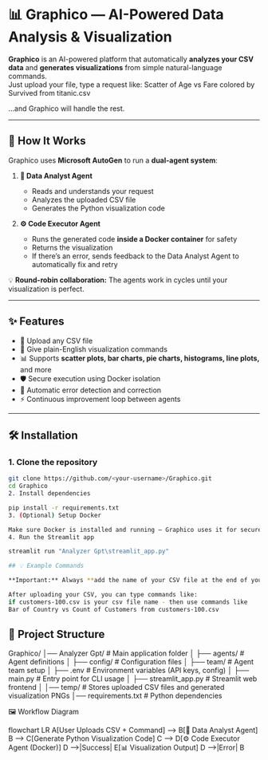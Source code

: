 # 📊 Graphico — AI-Powered Data Analysis & Visualization

**Graphico** is an AI-powered platform that automatically **analyzes your CSV data** and **generates visualizations** from simple natural-language commands.  
Just upload your file, type a request like:  Scatter of Age vs Fare colored by Survived from titanic.csv


…and Graphico will handle the rest.

---

## 🚀 How It Works

Graphico uses **Microsoft AutoGen** to run a **dual-agent system**:

1. **🧠 Data Analyst Agent**  
   - Reads and understands your request  
   - Analyzes the uploaded CSV file  
   - Generates the Python visualization code  

2. **⚙️ Code Executor Agent**  
   - Runs the generated code **inside a Docker container** for safety  
   - Returns the visualization  
   - If there’s an error, sends feedback to the Data Analyst Agent to automatically fix and retry  

💡 **Round-robin collaboration:** The agents work in cycles until your visualization is perfect.

---

## ✨ Features

- 📂 Upload any CSV file  
- 💬 Give plain-English visualization commands  
- 📊 Supports **scatter plots, bar charts, pie charts, histograms, line plots,** and more  
- 🛡 Secure execution using Docker isolation  
- 🔄 Automatic error detection and correction  
- ⚡ Continuous improvement loop between agents  

---

## 🛠 Installation

### **1. Clone the repository**
```bash
git clone https://github.com/<your-username>/Graphico.git
cd Graphico
2. Install dependencies

pip install -r requirements.txt
3. (Optional) Setup Docker

Make sure Docker is installed and running — Graphico uses it for secure code execution.
4. Run the Streamlit app

streamlit run "Analyzer Gpt\streamlit_app.py"

## 💡 Example Commands

**Important:** Always **add the name of your CSV file at the end of your command** so Graphico knows which dataset to use.  

After uploading your CSV, you can type commands like:
if customers-100.csv is your csv file name - then use commands like 
Bar of Country vs Count of Customers from customers-100.csv

```

## 📂 Project Structure
Graphico/
│── Analyzer Gpt/             # Main application folder
│   ├── agents/               # Agent definitions
│   ├── config/               # Configuration files
│   ├── team/                 # Agent team setup
│   ├── .env                  # Environment variables (API keys, config)
│   ├── main.py               # Entry point for CLI usage
│   ├── streamlit_app.py      # Streamlit web frontend
│
│── temp/                     # Stores uploaded CSV files and generated visualization PNGs
│── requirements.txt          # Python dependencies


🖼 Workflow Diagram

flowchart LR
    A[User Uploads CSV + Command] --> B[🧠 Data Analyst Agent]
    B --> C[Generate Python Visualization Code]
    C --> D[⚙️ Code Executor Agent (Docker)]
    D -->|Success| E[📊 Visualization Output]
    D -->|Error| B
